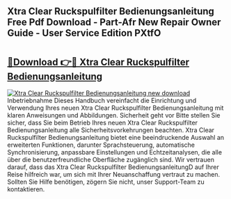 ## Xtra Clear Ruckspulfilter Bedienungsanleitung Free Pdf Download - Part-Afr New Repair Owner Guide - User Service Edition PXtfO

# <h2><a href="http://df3k00y.blite.top/?on=Xtra+Clear+Ruckspulfilter+Bedienungsanleitung">🔗Download 👉🔴 Xtra Clear Ruckspulfilter Bedienungsanleitung</a></h2>

[![Xtra Clear Ruckspulfilter Bedienungsanleitung new download](https://i.imgur.com/lujVjoI.png)](http://df3k00y.blite.top/?on=Xtra+Clear+Ruckspulfilter+Bedienungsanleitung)
Inbetriebnahme Dieses Handbuch vereinfacht die Einrichtung und Verwendung Ihres neuen Xtra Clear Ruckspulfilter Bedienungsanleitung mit klaren Anweisungen und Abbildungen. Sicherheit geht vor Bitte stellen Sie sicher, dass Sie beim Betrieb Ihres neuen Xtra Clear Ruckspulfilter Bedienungsanleitung alle Sicherheitsvorkehrungen beachten. Xtra Clear Ruckspulfilter Bedienungsanleitung bietet eine beeindruckende Auswahl an erweiterten Funktionen, darunter Sprachsteuerung, automatische Synchronisierung, anpassbare Einstellungen und Echtzeitanalysen, die alle über die benutzerfreundliche Oberfläche zugänglich sind. Wir vertrauen darauf, dass das Xtra Clear Ruckspulfilter BedienungsanleitungD auf Ihrer Reise hilfreich war, um sich mit Ihrer Neuanschaffung vertraut zu machen. Sollten Sie Hilfe benötigen, zögern Sie nicht, unser Support-Team zu kontaktieren.
